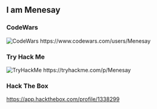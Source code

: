 ## I am Menesay
  
### CodeWars
<img src="https://www.codewars.com/users/Menesay/badges/large" alt="CodeWars">
https://www.codewars.com/users/Menesay

### Try Hack Me
<img src="https://tryhackme-badges.s3.amazonaws.com/Menesay.png" alt="TryHackMe">
https://tryhackme.com/p/Menesay

### Hack The Box
https://app.hackthebox.com/profile/1338299
